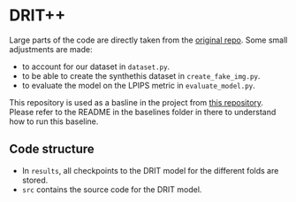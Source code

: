 # DRIT++

Large parts of the code are directly taken from the [original repo](https://github.com/HsinYingLee/DRIT).
Some small adjustments are made:
- to account for our dataset in `dataset.py`.
- to be able to create the synthethis dataset in `create_fake_img.py`.
- to evaluate the model on the LPIPS metric in `evaluate_model.py`.

This repository is used as a basline in the project from [this repository](https://github.com/aeijpe/CrossModal-DRL).
Please refer to the README in the baselines folder in there to understand how to run this baseline.

## Code structure

- In `results`, all checkpoints to the DRIT model for the different folds are stored.
- `src` contains the source code for the DRIT model.
